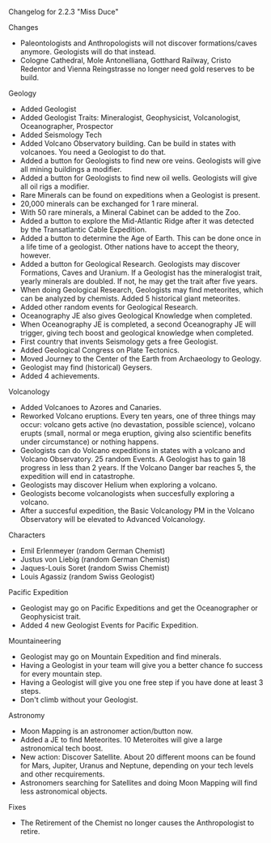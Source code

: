 Changelog for 2.2.3 "Miss Duce"

Changes
- Paleontologists and Anthropologists will not discover formations/caves anymore. Geologists will do that instead.
- Cologne Cathedral, Mole Antonelliana, Gotthard Railway, Cristo Redentor and Vienna Reingstrasse no longer need gold reserves to be build.

Geology
- Added Geologist
- Added Geologist Traits: Mineralogist, Geophysicist, Volcanologist, Oceanographer, Prospector
- Added Seismology Tech
- Added Volcano Observatory building. Can be build in states with volcanoes. You need a Geologist to do that.
- Added a button for Geologists to find new ore veins. Geologists will give all mining buildings a modifier.
- Added a button for Geologists to find new oil wells. Geologists will give all oil rigs a modifier.
- Rare Minerals can be found on expeditions when a Geologist is present.
- 20,000 minerals can be exchanged for 1 rare mineral.
- With 50 rare minerals, a Mineral Cabinet can be added to the Zoo.
- Added a button to explore the Mid-Atlantic Ridge after it was detected by the Transatlantic Cable Expedition.
- Added a button to determine the Age of Earth. This can be done once in a life time of a geologist. Other nations have to accept the theory, however.
- Added a button for Geological Research. Geologists may discover Formations, Caves and Uranium. If a Geologist has the mineralogist trait, yearly minerals are doubled. If not, he may get the trait after five years.
- When doing Geological Research, Geologists may find meteorites, which can be analyzed by chemists. Added 5 historical giant meteorites.
- Added other random events for Geological Research.
- Oceanography JE also gives Geological Knowledge when completed.
- When Oceanography JE is completed, a second Oceanography JE will trigger, giving tech boost and geological knowledge when completed.
- First country that invents Seismology gets a free Geologist.
- Added Geological Congress on Plate Tectonics.
- Moved Journey to the Center of the Earth from Archaeology to Geology.
- Geologist may find (historical) Geysers.
- Added 4 achievements.

Volcanology
- Added Volcanoes to Azores and Canaries.
- Reworked Volcano eruptions. Every ten years, one of three things may occur: volcano gets active (no devastation, possible science), volcano erupts (small, normal or mega eruption, giving also scientific benefits under circumstance) or nothing happens.
- Geologists can do Volcano expeditions in states with a volcano and Volcano Observatory. 25 random Events. A Geologist has to gain 18 progress in less than 2 years. If the Volcano Danger bar reaches 5, the expedition will end in catastrophe.
- Geologists may discover Helium when exploring a volcano.
- Geologists become volcanologists when succesfully exploring a volcano.
- After a succesful expedition, the Basic Volcanology PM in the Volcano Observatory will be elevated to Advanced Volcanology.

Characters
- Emil Erlenmeyer (random German Chemist)
- Justus von Liebig (random German Chemist)
- Jaques-Louis Soret (random Swiss Chemist)
- Louis Agassiz (random Swiss Geologist)

Pacific Expedition
- Geologist may go on Pacific Expeditions and get the Oceanographer or Geophysicist trait.
- Added 4 new Geologist Events for Pacific Expedition.

Mountaineering
- Geologist may go on Mountain Expedition and find minerals.
- Having a Geologist in your team will give you a better chance fo success for every mountain step.
- Having a Geologist will give you one free step if you have done at least 3 steps.
- Don't climb without your Geologist.

Astronomy
- Moon Mapping is an astronomer action/button now.
- Added a JE to find Meteorites. 10 Meteroites will give a large astronomical tech boost.
- New action: Discover Satellite. About 20 different moons can be found for Mars, Jupiter, Uranus and Neptune, depending on your tech levels and other recquirements.
- Astronomers searching for Satellites and doing Moon Mapping will find less astronomical objects.

Fixes
- The Retirement of the Chemist no longer causes the Anthropologist to retire.
